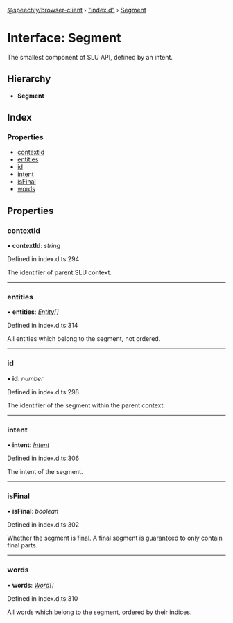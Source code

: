 [@speechly/browser-client](../README.md) › ["index.d"](../modules/_index_d_.md) › [Segment](_index_d_.segment.md)

# Interface: Segment

The smallest component of SLU API, defined by an intent.

## Hierarchy

* **Segment**

## Index

### Properties

* [contextId](_index_d_.segment.md#contextid)
* [entities](_index_d_.segment.md#entities)
* [id](_index_d_.segment.md#id)
* [intent](_index_d_.segment.md#intent)
* [isFinal](_index_d_.segment.md#isfinal)
* [words](_index_d_.segment.md#words)

## Properties

###  contextId

• **contextId**: *string*

Defined in index.d.ts:294

The identifier of parent SLU context.

___

###  entities

• **entities**: *[Entity](_index_d_.entity.md)[]*

Defined in index.d.ts:314

All entities which belong to the segment, not ordered.

___

###  id

• **id**: *number*

Defined in index.d.ts:298

The identifier of the segment within the parent context.

___

###  intent

• **intent**: *[Intent](_index_d_.intent.md)*

Defined in index.d.ts:306

The intent of the segment.

___

###  isFinal

• **isFinal**: *boolean*

Defined in index.d.ts:302

Whether the segment is final. A final segment is guaranteed to only contain final parts.

___

###  words

• **words**: *[Word](_index_d_.word.md)[]*

Defined in index.d.ts:310

All words which belong to the segment, ordered by their indices.
